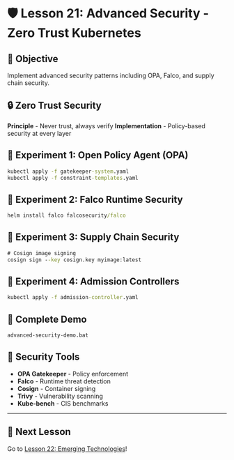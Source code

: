 # 🛡️ Lesson 21: Advanced Security - Zero Trust Kubernetes

## 🎯 Objective
Implement advanced security patterns including OPA, Falco, and supply chain security.

## 🔒 Zero Trust Security

**Principle** - Never trust, always verify
**Implementation** - Policy-based security at every layer

## 🧪 Experiment 1: Open Policy Agent (OPA)

```cmd
kubectl apply -f gatekeeper-system.yaml
kubectl apply -f constraint-templates.yaml
```

## 🧪 Experiment 2: Falco Runtime Security

```cmd
helm install falco falcosecurity/falco
```

## 🧪 Experiment 3: Supply Chain Security

```cmd
# Cosign image signing
cosign sign --key cosign.key myimage:latest
```

## 🧪 Experiment 4: Admission Controllers

```cmd
kubectl apply -f admission-controller.yaml
```

## 🚀 Complete Demo

```cmd
advanced-security-demo.bat
```

## 🎯 Security Tools

- **OPA Gatekeeper** - Policy enforcement
- **Falco** - Runtime threat detection
- **Cosign** - Container signing
- **Trivy** - Vulnerability scanning
- **Kube-bench** - CIS benchmarks

---

## 🎯 Next Lesson

Go to [Lesson 22: Emerging Technologies](../22-emerging-tech/)!